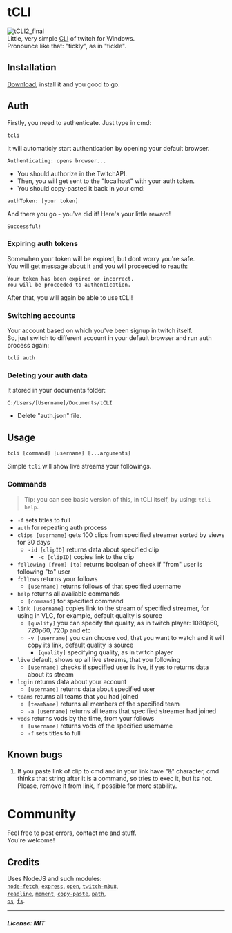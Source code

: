 # tCLI
![tCLI2_final](https://user-images.githubusercontent.com/46440248/128658059-9ddeecfb-f60a-4cfa-8392-e33c19f63fe5.png)<br>
Little, very simple [CLI](https://en.wikipedia.org/wiki/Command-line_interface) of twitch for Windows.<br>
Pronounce like that: "tickly", as in "tickle".
## Installation
[Download](https://github.com/eAlexandrohin/tCLI/releases/tag/v2.1), install it and you good to go.
## Auth
Firstly, you need to authenticate.
Just type in cmd:
```
tcli
```

It will automaticly start authentication by opening your default browser.
```
Authenticating: opens browser...
```
 - You should authorize in the TwitchAPI.  
 - Then, you will  get sent  to the "localhost" with your auth token.
 - You should copy-pasted it back in your cmd:
```
authToken: [your token]
```
And there you go - you've did it!
Here's your little reward!
```
Successful!
```
### Expiring auth tokens
Somewhen your token will be expired, but dont worry you're safe.<br>
You will get message about it and you will proceeded to reauth:
```
Your token has been expired or incorrect.
You will be proceeded to authentication.
```
After that, you will again be able to use tCLI!
### Switching accounts
Your account based on which you've been signup in twitch itself.<br>
So, just switch to different account in your default browser and run auth process again:
```
tcli auth
```
### Deleting your auth data
It stored in your documents folder:
```
C:/Users/[Username]/Documents/tCLI
```
- Delete "auth.json" file.

## Usage
```
tcli [command] [username] [...arguments]
```
Simple `tcli` will show live streams your followings.
### Commands
> Tip: you can see basic version of this, in tCLI itself, by using: `tcli help`.
- `-f` sets titles to full
- `auth` for repeating auth process
- `clips [username]` gets 100 clips from specified streamer sorted by views for 30 days
  - `-id [clipID]` returns data about specified clip
    - `-c [clipID]` copies link to the clip
- `following [from] [to]` returns boolean of check if "from" user is following "to" user
- `follows` returns your follows
  - `[username]` returns follows of that specified username
- `help` returns all avaliable commands
  - `[command]` for specified command
- `link [username]` copies link to the stream of specified streamer, for using in VLC, for example, default quality is source
  - `[quality]` you can specify the quality, as in twitch player: 1080p60, 720p60, 720p and etc 
  - `-v [username]` you can choose vod, that you want to watch and it will copy its link, default quality is source
    - `[quality]` specifying quality, as in twitch player
- `live` default, shows up all live streams, that you following
  - `[username]` checks if specified user is live, if yes to returns data about its stream
- `login` returns data about your account
  - `[username]` returns data about specified user
- `teams` returns all teams that you had joined
  - `[teamName]` returns all members of the specified team
  - `-a [username]` returns all teams that specified streamer had joined
- `vods` returns vods by the time, from your follows
  - `[username]` returns vods of the specified username
  - `-f` sets titles to full
## Known bugs
1. If you paste link of clip to cmd and in your link have "&" character, cmd thinks that string after it is a command, so tries to exec it, but its not.<br>Please, remove it from link, if possible for more stability.
# Community
Feel free to post errors, contact me and stuff.<br>You're welcome!
## Credits 
Uses NodeJS and such modules:<br>[`node-fetch`](https://github.com/node-fetch/node-fetch), [`express`](https://expressjs.com/), [`open`](https://www.npmjs.com/package/open), [`twitch-m3u8`](https://github.com/dudik/twitch-m3u8),<br>[`readline`](https://nodejs.org/api/readline.html), [`moment`](https://momentjs.com/), [`copy-paste`](https://github.com/xavi-/node-copy-paste), [`path`](https://nodejs.org/api/path.html),<br>[`os`](https://nodejs.org/api/os.html), [`fs`](https://nodejs.org/api/fs.html).
___
##### License: __MIT__

